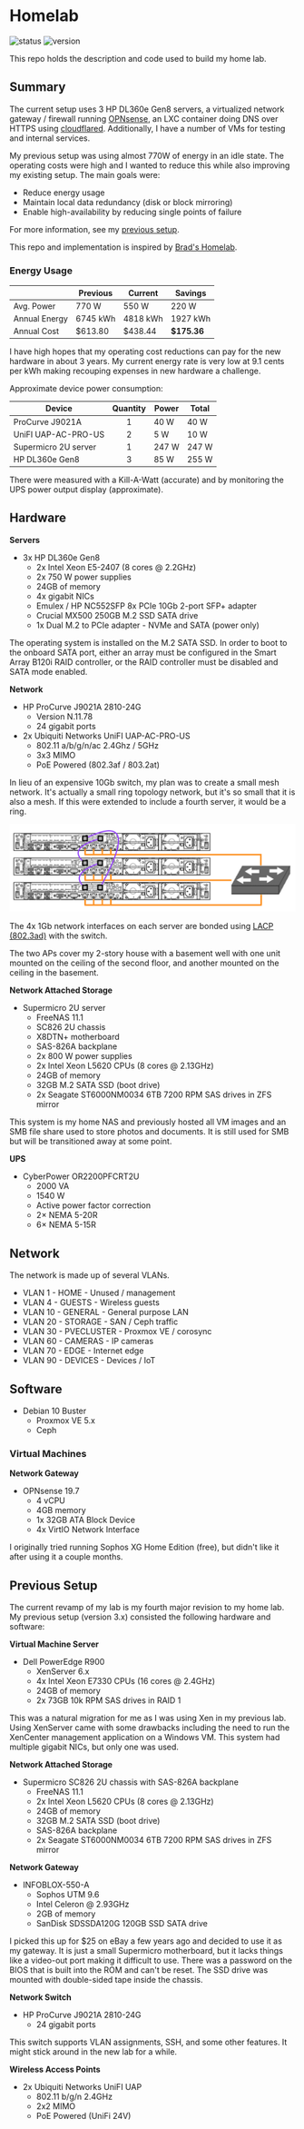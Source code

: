 # Homelab

![status](https://img.shields.io/static/v1?label=status&message=work%20in%20progress&color=ORANGE)
![version](https://img.shields.io/badge/version-4.0.0-green)

This repo holds the description and code used to build my home lab.

## Summary

The current setup uses 3 HP DL360e Gen8 servers, a virtualized network gateway / firewall running [OPNsense](https://opnsense.org/), an LXC container doing DNS over HTTPS using [cloudflared](https://github.com/cloudflare/cloudflared). Additionally, I have a number of VMs for testing and internal services.

My previous setup was using almost 770W of energy in an idle state. The operating costs were high and I wanted to reduce this while also improving my existing setup. The main goals were:

- Reduce energy usage
- Maintain local data redundancy (disk or block mirroring)
- Enable high-availability by reducing single points of failure

For more information, see my [previous setup](#previous-setup).

This repo and implementation is inspired by [Brad's Homelab](https://github.com/bradfitz/homelab).

### Energy Usage

|   | Previous | Current | Savings |
|---|---|---|---|
| Avg. Power | 770 W | 550 W | 220 W |
| Annual Energy | 6745 kWh | 4818 kWh | 1927 kWh |
| Annual Cost | $613.80 | $438.44 | **$175.36** |

I have high hopes that my operating cost reductions can pay for the new hardware in about 3 years. My current energy rate is very low at 9.1 cents per kWh making recouping expenses in new hardware a challenge.


Approximate device power consumption:

| Device | Quantity | Power | Total |
|---|:---:|---|---|
| ProCurve J9021A | 1 | 40 W | 40 W |
| UniFI UAP-AC-PRO-US | 2 | 5 W | 10 W |
| Supermicro 2U server | 1 | 247 W | 247 W |
| HP DL360e Gen8 | 3 | 85 W | 255 W |

There were measured with a Kill-A-Watt (accurate) and by monitoring the UPS power output display (approximate).

## Hardware

**Servers**

- 3x HP DL360e Gen8
  - 2x Intel Xeon E5-2407 (8 cores @ 2.2GHz)
  - 2x 750 W power supplies
  - 24GB of memory
  - 4x gigabit NICs
  - Emulex / HP NC552SFP 8x PCIe 10Gb 2-port SFP+ adapter
  - Crucial MX500 250GB M.2 SSD SATA drive
  - 1x Dual M.2 to PCIe adapter - NVMe and SATA (power only)

The operating system is installed on the M.2 SATA SSD. In order to boot to the onboard SATA port, either an array must be configured in the Smart Array B120i RAID controller, or the RAID controller must be disabled and SATA mode enabled.

**Network**

- HP ProCurve J9021A 2810-24G
  - Version N.11.78
  - 24 gigabit ports
- 2x Ubiquiti Networks UniFI UAP-AC-PRO-US
  - 802.11 a/b/g/n/ac 2.4Ghz / 5GHz
  - 3x3 MIMO
  - PoE Powered (802.3af / 803.2at)

In lieu of an expensive 10Gb switch, my plan was to create a small mesh network. It's actually a small ring topology network, but it's so small that it is also a mesh. If this were extended to include a fourth server, it would be a ring.

![](images/network_layout.png)

The 4x 1Gb network interfaces on each server are bonded using  [LACP (802.3ad)](https://en.wikipedia.org/wiki/Link_aggregation) with the switch.

The two APs cover my 2-story house with a basement well with one unit mounted on the ceiling of the second floor, and another mounted on the ceiling in the basement.

**Network Attached Storage**

- Supermicro 2U server
  - FreeNAS 11.1
  - SC826 2U chassis
  - X8DTN+ motherboard
  - SAS-826A backplane
  - 2x 800 W power supplies
  - 2x Intel Xeon L5620 CPUs (8 cores @ 2.13GHz)
  - 24GB of memory
  - 32GB M.2 SATA SSD (boot drive)
  - 2x Seagate ST6000NM0034 6TB 7200 RPM SAS drives in ZFS mirror

This system is my home NAS and previously hosted all VM images and an SMB file share used to store photos and documents. It is still used for SMB but will be transitioned away at some point.

**UPS**

- CyberPower OR2200PFCRT2U
  - 2000 VA
  - 1540 W
  - Active power factor correction
  - 2× NEMA 5-20R
  - 6× NEMA 5-15R

## Network

The network is made up of several VLANs.

- VLAN 1 - HOME - Unused / management
- VLAN 4 - GUESTS - Wireless guests
- VLAN 10 - GENERAL - General purpose LAN
- VLAN 20 - STORAGE - SAN / Ceph traffic
- VLAN 30 - PVECLUSTER - Proxmox VE / corosync
- VLAN 60 - CAMERAS - IP cameras
- VLAN 70 - EDGE - Internet edge
- VLAN 90 - DEVICES - Devices / IoT

## Software

- Debian 10 Buster
  - Proxmox VE 5.x
  - Ceph

### Virtual Machines

**Network Gateway**

- OPNsense 19.7
  - 4 vCPU
  - 4GB memory
  - 1x 32GB ATA Block Device
  - 4x VirtIO Network Interface

I originally tried running Sophos XG Home Edition (free), but didn't like it after using it a couple months.

## Previous Setup

The current revamp of my lab is my fourth major revision to my home lab. My previous setup (version 3.x) consisted the following hardware and software:

**Virtual Machine Server**

- Dell PowerEdge R900
  - XenServer 6.x
  - 4x Intel Xeon E7330 CPUs (16 cores @ 2.4GHz)
  - 24GB of memory
  - 2x 73GB 10k RPM SAS drives in RAID 1

This was a natural migration for me as I was using Xen in my previous lab. Using XenServer came with some drawbacks including the need to run the XenCenter management application on a Windows VM. This system had multiple gigabit NICs, but only one was used.

**Network Attached Storage**

- Supermicro SC826 2U chassis with SAS-826A backplane
  - FreeNAS 11.1
  - 2x Intel Xeon L5620 CPUs (8 cores @ 2.13GHz)
  - 24GB of memory
  - 32GB M.2 SATA SSD (boot drive)
  - SAS-826A backplane
  - 2x Seagate ST6000NM0034 6TB 7200 RPM SAS drives in ZFS mirror

**Network Gateway**

- INFOBLOX-550-A
  - Sophos UTM 9.6
  - Intel Celeron @ 2.93GHz
  - 2GB of memory
  - SanDisk SDSSDA120G 120GB SSD SATA drive

I picked this up for $25 on eBay a few years ago and decided to use it as my gateway. It is just a small Supermicro motherboard, but it lacks things like a video-out port making it difficult to use. There was a password on the BIOS that is built into the ROM and can't be reset. The SSD drive was mounted with double-sided tape inside the chassis.

**Network Switch**

- HP ProCurve J9021A 2810-24G
  - 24 gigabit ports

This switch supports VLAN assignments, SSH, and some other features. It might stick around in the new lab for a while.

**Wireless Access Points**

- 2x Ubiquiti Networks UniFI UAP
  - 802.11 b/g/n 2.4GHz
  - 2x2 MIMO
  - PoE Powered (UniFi 24V)

